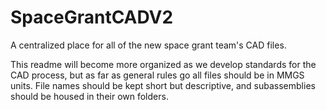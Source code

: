 # SpaceGrantCADV2
A centralized place for all of the new space grant team's CAD files.

This readme will become more organized as we develop standards for the CAD process, but as far as general rules go all files should be in MMGS units. File names should be kept short but descriptive, and subassemblies should be housed in their own folders.
